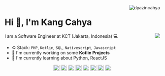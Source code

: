 <img align="right" src="https://komarev.com/ghpvc/?username=dyazincahya" alt="dyazincahya" />

<h1>Hi 👋, I'm Kang Cahya</h1>

<img align="right" src="https://github-readme-stats.vercel.app/api?username=dyazincahya&show_icons=true">

I am a Software Engineer at KCT (Jakarta, Indonesia) 💻

- ⚙️ Stack: ``PHP``, ``Kotlin``, ``SQL``, ``Nativescript``, ``Javascript``
- 🏢 I'm currently working on some **Kotlin Projects**
- 🌱 I'm currently learning about Python, ReactJS

<p align="center">
<a href="https://dev.to/dyazincahya" target="blank"><img align="center" src="https://cdn.jsdelivr.net/npm/simple-icons@3.0.1/icons/dev-dot-to.svg" alt="dyazincahya" height="20" width="20" /></a>
<a href="https://twitter.com/cahyadyazin" target="blank"><img align="center" src="https://cdn.jsdelivr.net/npm/simple-icons@3.0.1/icons/twitter.svg" alt="cahyadyazin" height="20" width="20" /></a>
<a href="https://linkedin.com/in/cahyadyazin" target="blank"><img align="center" src="https://cdn.jsdelivr.net/npm/simple-icons@3.0.1/icons/linkedin.svg" alt="cahyadyazin" height="20" width="20" /></a>
<a href="https://stackoverflow.com/dyazincahya" target="blank"><img align="center" src="https://cdn.jsdelivr.net/npm/simple-icons@3.0.1/icons/stackoverflow.svg" alt="dyazincahya" height="20" width="20" /></a>
<a href="https://fb.com/cahya.dyazin" target="blank"><img align="center" src="https://cdn.jsdelivr.net/npm/simple-icons@3.0.1/icons/facebook.svg" alt="cahya.dyazin" height="20" width="20" /></a>
<a href="https://instagram.com/vierundsieben" target="blank"><img align="center" src="https://cdn.jsdelivr.net/npm/simple-icons@3.0.1/icons/instagram.svg" alt="vierundsieben" height="20" width="20" /></a>
<a href="https://www.behance.net/vierundsieben" target="blank"><img align="center" src="https://cdn.jsdelivr.net/npm/simple-icons@3.0.1/icons/behance.svg" alt="vierundsieben" height="20" width="20" /></a>
<a href="https://medium.com/k4ng" target="blank"><img align="center" src="https://cdn.jsdelivr.net/npm/simple-icons@3.0.1/icons/medium.svg" alt="k4ng" height="20" width="20" /></a>
</p>
